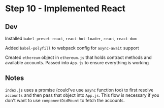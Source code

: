 # Step 10 - Implemented React

## Dev
Installed `babel-preset-react`, `react-hot-loader`, `react`, `react-dom`

Added `babel-polyfill` to webpack config for `async-await` support

Created `ethereum` object in `ethereum.js` that holds contract methods and available accounts. Passed into `App.js` to ensure everything is working

## Notes
`index.js` uses a promise (could've use `async` function too) to first resolve `accounts` and then pass that object into `App.js`. This flow is necessary if you don't want to use `componentDidMount` to fetch the accounts.

